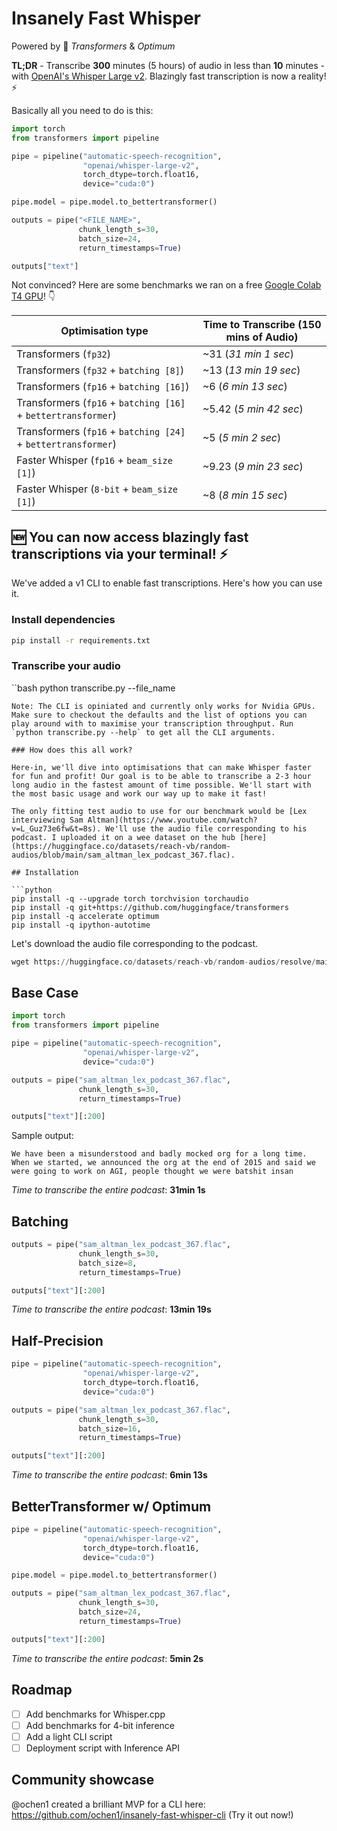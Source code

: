 # Insanely Fast Whisper

Powered by 🤗 *Transformers* & *Optimum*

**TL;DR** - Transcribe **300** minutes (5 hours) of audio in less than **10** minutes - with [OpenAI's Whisper Large v2](https://huggingface.co/openai/whisper-large-v2). Blazingly fast transcription is now a reality!⚡️

Basically all you need to do is this:

```python
import torch
from transformers import pipeline

pipe = pipeline("automatic-speech-recognition",
                "openai/whisper-large-v2",
                torch_dtype=torch.float16,
                device="cuda:0")

pipe.model = pipe.model.to_bettertransformer()

outputs = pipe("<FILE_NAME>",
               chunk_length_s=30,
               batch_size=24,
               return_timestamps=True)

outputs["text"]
```

Not convinced? Here are some benchmarks we ran on a free [Google Colab T4 GPU](https://colab.research.google.com/github/Vaibhavs10/insanely-fast-whisper/blob/main/infer_transformers_whisper_large_v2.ipynb)! 👇

| Optimisation type    | Time to Transcribe (150 mins of Audio) |
|------------------|------------------|
| Transformers (`fp32`)             | ~31 (*31 min 1 sec*)             |
| Transformers (`fp32` + `batching [8]`)           | ~13 (*13 min 19 sec*)             |
| Transformers (`fp16` + `batching [16]`) | ~6 (*6 min 13 sec*)             |
| Transformers (`fp16` + `batching [16]` + `bettertransformer`) | ~5.42 (*5 min 42 sec*)            |
| Transformers (`fp16` + `batching [24]` + `bettertransformer`) | ~5 (*5 min 2 sec*)            |
| Faster Whisper (`fp16` + `beam_size [1]`) | ~9.23 (*9 min 23 sec*)            |
| Faster Whisper (`8-bit` + `beam_size [1]`) | ~8 (*8 min 15 sec*)            |

## 🆕 You can now access blazingly fast transcriptions via your terminal! ⚡️

We've added a v1 CLI to enable fast transcriptions. Here's how you can use it.

### Install dependencies

```bash
pip install -r requirements.txt
```

### Transcribe your audio

``bash
python transcribe.py --file_name <filename or URL>
```
Note: The CLI is opiniated and currently only works for Nvidia GPUs. Make sure to checkout the defaults and the list of options you can play around with to maximise your transcription throughput. Run `python transcribe.py --help` to get all the CLI arguments. 

### How does this all work?

Here-in, we'll dive into optimisations that can make Whisper faster for fun and profit! Our goal is to be able to transcribe a 2-3 hour long audio in the fastest amount of time possible. We'll start with the most basic usage and work our way up to make it fast!

The only fitting test audio to use for our benchmark would be [Lex interviewing Sam Altman](https://www.youtube.com/watch?v=L_Guz73e6fw&t=8s). We'll use the audio file corresponding to his podcast. I uploaded it on a wee dataset on the hub [here](https://huggingface.co/datasets/reach-vb/random-audios/blob/main/sam_altman_lex_podcast_367.flac).

## Installation

```python
pip install -q --upgrade torch torchvision torchaudio
pip install -q git+https://github.com/huggingface/transformers
pip install -q accelerate optimum
pip install -q ipython-autotime
```

Let's download the audio file corresponding to the podcast.

```python
wget https://huggingface.co/datasets/reach-vb/random-audios/resolve/main/sam_altman_lex_podcast_367.flac
```

## Base Case

```python
import torch
from transformers import pipeline

pipe = pipeline("automatic-speech-recognition",
                "openai/whisper-large-v2",
                device="cuda:0")
```

```python
outputs = pipe("sam_altman_lex_podcast_367.flac", 
               chunk_length_s=30,
               return_timestamps=True)

outputs["text"][:200]
```

Sample output:
```
We have been a misunderstood and badly mocked org for a long time. When we started, we announced the org at the end of 2015 and said we were going to work on AGI, people thought we were batshit insan
```

*Time to transcribe the entire podcast*: **31min 1s**

## Batching

```python
outputs = pipe("sam_altman_lex_podcast_367.flac", 
               chunk_length_s=30,
               batch_size=8,
               return_timestamps=True)

outputs["text"][:200]
```

*Time to transcribe the entire podcast*: **13min 19s**

## Half-Precision

```python
pipe = pipeline("automatic-speech-recognition",
                "openai/whisper-large-v2",
                torch_dtype=torch.float16,
                device="cuda:0")                
```

```python
outputs = pipe("sam_altman_lex_podcast_367.flac",
               chunk_length_s=30,
               batch_size=16,
               return_timestamps=True)

outputs["text"][:200]
```

*Time to transcribe the entire podcast*: **6min 13s**

## BetterTransformer w/ Optimum

```python
pipe = pipeline("automatic-speech-recognition",
                "openai/whisper-large-v2",
                torch_dtype=torch.float16,
                device="cuda:0")

pipe.model = pipe.model.to_bettertransformer()
```

```python
outputs = pipe("sam_altman_lex_podcast_367.flac",
               chunk_length_s=30,
               batch_size=24,
               return_timestamps=True)

outputs["text"][:200]
```

*Time to transcribe the entire podcast*: **5min 2s**

## Roadmap

- [ ] Add benchmarks for Whisper.cpp
- [ ] Add benchmarks for 4-bit inference
- [ ] Add a light CLI script
- [ ] Deployment script with Inference API

## Community showcase

@ochen1 created a brilliant MVP for a CLI here: https://github.com/ochen1/insanely-fast-whisper-cli (Try it out now!)
